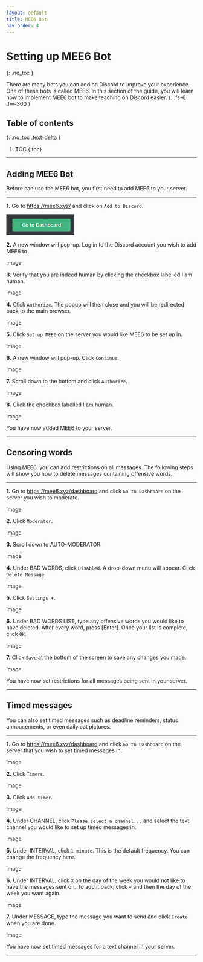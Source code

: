 ```yaml
---
layout: default
title: MEE6 Bot
nav_order: 4
---
```


# Setting up MEE6 Bot
{: .no_toc }

There are many bots you can add on Discord to improve your experience. One of these bots is called MEE6. In this section of the guide, you will learn how to implement MEE6 bot to make teaching on Discord easier.
{: .fs-6 .fw-300 }

## Table of contents
{: .no_toc .text-delta }

1. TOC
{:toc}

---

## Adding MEE6 Bot

Before can use the MEE6 bot, you first need to add MEE6 to your server.

---

**1.** Go to https://mee6.xyz/ and click on `Add to Discord`.

![MEE6_step_1](https://github.com/maxiwu13133/Discord-for-Teachers/blob/gh-pages/assets/images/MEE6_steps/MEE6_censor_1.png?raw=true "step 1")

**2.** A new window will pop-up. Log in to the Discord account you wish to add MEE6 to.

image

**3.** Verify that you are indeed human by clicking the checkbox labelled I am human.

image

**4.** Click `Authorize`. The popup will then close and you will be redirected back to the main browser.

image

**5.** Click `Set up MEE6` on the server you would like MEE6 to be set up in.

image

**6.** A new window will pop-up. Click `Continue`.

image

**7.** Scroll down to the bottom and click `Authorize`.

image

**8.** Click the checkbox labelled I am human.

image

You have now added MEE6 to your server.

---

## Censoring words

Using MEE6, you can add restrictions on all messages. The following steps will show you how to delete messages containing offensive words.

---

**1.** Go to https://mee6.xyz/dashboard and click `Go to Dashboard` on the server you wish to moderate.

image

**2.** Click `Moderator`.

image

**3.** Scroll down to AUTO-MODERATOR.

image

**4.** Under BAD WORDS, click `Disabled`. A drop-down menu will appear. Click `Delete Message`.

image

**5.** Click `Settings +`.

image

**6.** Under BAD WORDS LIST, type any offensive words you would like to have deleted. After every word, press [Enter]. Once your list is complete, click `OK`.

image

**7.** Click `Save` at the bottom of the screen to save any changes you made.

image

You have now set restrictions for all messages being sent in your server.

---

## Timed messages

You can also set timed messages such as deadline reminders, status annoucements, or even daily cat pictures.

---

**1.** Go to https://mee6.xyz/dashboard and click `Go to Dashboard` on the server that you wish to set timed messages in.

image

**2.** Click `Timers`.

image

**3.** Click `Add timer`.

image

**4.** Under CHANNEL, click `Please select a channel...` and select the text channel you would like to set up timed messages in.

image

**5.** Under INTERVAL, click `1 minute`. This is the default frequency. You can change the frequency here.

image

**6.** Under INTERVAL, click `X` on the day of the week you would not like to have the messages sent on. To add it back, click `+` and then the day of the week you want again.

image

**7.** Under MESSAGE, type the message you want to send and click `Create` when you are done.

image

You have now set timed messages for a text channel in your server.

---
